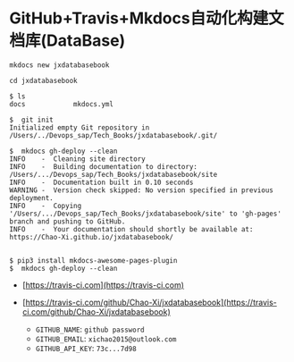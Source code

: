 # **GitHub+Travis+Mkdocs自动化构建文档库(DataBase)**

```
mkdocs new jxdatabasebook

cd jxdatabasebook

$ ls
docs            mkdocs.yml

$  git init
Initialized empty Git repository in /Users/../Devops_sap/Tech_Books/jxdatabasebook/.git/

$  mkdocs gh-deploy --clean
INFO    -  Cleaning site directory 
INFO    -  Building documentation to directory: /Users/.../Devops_sap/Tech_Books/jxdatabasebook/site 
INFO    -  Documentation built in 0.10 seconds 
WARNING -  Version check skipped: No version specified in previous deployment. 
INFO    -  Copying '/Users/.../Devops_sap/Tech_Books/jxdatabasebook/site' to 'gh-pages' branch and pushing to GitHub. 
INFO    -  Your documentation should shortly be available at: https://Chao-Xi.github.io/jxdatabasebook/


$ pip3 install mkdocs-awesome-pages-plugin
$  mkdocs gh-deploy --clean
```


* [https://travis-ci.com](https://travis-ci.com)
* [https://travis-ci.com/github/Chao-Xi/jxdatabasebook](https://travis-ci.com/github/Chao-Xi/jxdatabasebook)


	* `GITHUB_NAME`: `github password`
	* `GITHUB_EMAIL`: `xichao2015@outlook.com`
	* `GITHUB_API_KEY`: `73c...7d98 `




